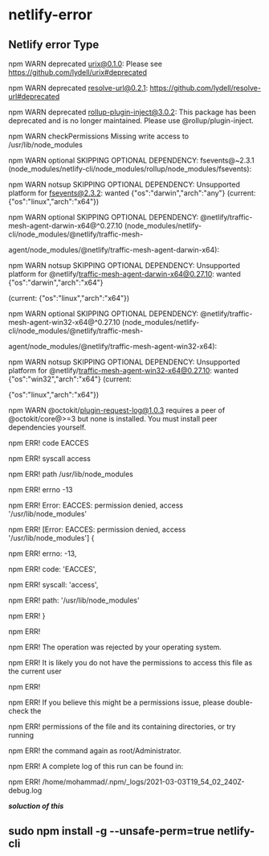 # netlify-error
## Netlify error Type

npm WARN deprecated urix@0.1.0: Please see https://github.com/lydell/urix#deprecated

npm WARN deprecated resolve-url@0.2.1: https://github.com/lydell/resolve-url#deprecated

npm WARN deprecated rollup-plugin-inject@3.0.2: This package has been deprecated and is no longer maintained. Please use @rollup/plugin-inject.

npm WARN checkPermissions Missing write access to /usr/lib/node_modules

npm WARN optional SKIPPING OPTIONAL DEPENDENCY: fsevents@~2.3.1 (node_modules/netlify-cli/node_modules/rollup/node_modules/fsevents):

npm WARN notsup SKIPPING OPTIONAL DEPENDENCY: Unsupported platform for fsevents@2.3.2: wanted {"os":"darwin","arch":"any"} (current: {"os":"linux","arch":"x64"})

npm WARN optional SKIPPING OPTIONAL DEPENDENCY: @netlify/traffic-mesh-agent-darwin-x64@^0.27.10 (node_modules/netlify-cli/node_modules/@netlify/traffic-mesh-

agent/node_modules/@netlify/traffic-mesh-agent-darwin-x64):

npm WARN notsup SKIPPING OPTIONAL DEPENDENCY: Unsupported platform for @netlify/traffic-mesh-agent-darwin-x64@0.27.10: wanted {"os":"darwin","arch":"x64"} 

(current: {"os":"linux","arch":"x64"})

npm WARN optional SKIPPING OPTIONAL DEPENDENCY: @netlify/traffic-mesh-agent-win32-x64@^0.27.10 (node_modules/netlify-cli/node_modules/@netlify/traffic-mesh-

agent/node_modules/@netlify/traffic-mesh-agent-win32-x64):

npm WARN notsup SKIPPING OPTIONAL DEPENDENCY: Unsupported platform for @netlify/traffic-mesh-agent-win32-x64@0.27.10: wanted {"os":"win32","arch":"x64"} (current:

{"os":"linux","arch":"x64"})

npm WARN @octokit/plugin-request-log@1.0.3 requires a peer of @octokit/core@>=3 but none is installed. You must install peer dependencies yourself.

npm ERR! code EACCES

npm ERR! syscall access

npm ERR! path /usr/lib/node_modules

npm ERR! errno -13

npm ERR! Error: EACCES: permission denied, access '/usr/lib/node_modules'

npm ERR!  [Error: EACCES: permission denied, access '/usr/lib/node_modules'] {

npm ERR!   errno: -13,

npm ERR!   code: 'EACCES',

npm ERR!   syscall: 'access',

npm ERR!   path: '/usr/lib/node_modules'


npm ERR! }

npm ERR! 

npm ERR! The operation was rejected by your operating system.

npm ERR! It is likely you do not have the permissions to access this file as the current user

npm ERR!

npm ERR! If you believe this might be a permissions issue, please double-check the

npm ERR! permissions of the file and its containing directories, or try running

npm ERR! the command again as root/Administrator.

npm ERR! A complete log of this run can be found in:

npm ERR!     /home/mohammad/.npm/_logs/2021-03-03T19_54_02_240Z-debug.log


***soluction of this***

## sudo npm install -g --unsafe-perm=true netlify-cli




